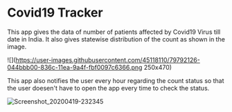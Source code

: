# Covid19 Tracker
This app gives the data of number of patients affected by Covid19 Virus till date in India. It also gives statewise distribution of the count as shown in the image.

![](https://user-images.githubusercontent.com/45118110/79792126-044bbb00-836c-11ea-9a4f-fbf0097c6366.png 250x470)

This app also notifies the user every hour regarding the count status so that the user doesen't have to open the app every time to check the status. 

![Screenshot_20200419-232345](https://user-images.githubusercontent.com/45118110/79792817-2c87e980-836d-11ea-8af7-5cf01ba77c4a.png)
